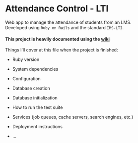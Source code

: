 # Attendance Control - LTI
Web app to manage the attendance of students from an LMS.  
Developed using `Ruby on Rails` and the standard `IMS-LTI`.

#### This project is heavily documented using the [wiki](https://github.com/brdebr/AttndCtrl/wiki)

Things I'll cover at this file when the project is finished:

* Ruby version

* System dependencies

* Configuration

* Database creation

* Database initialization

* How to run the test suite

* Services (job queues, cache servers, search engines, etc.)

* Deployment instructions

* ...
